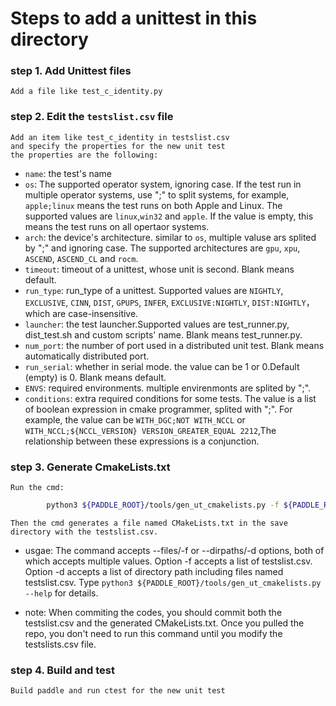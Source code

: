 # Steps to add a unittest in this directory
### step 1. Add Unittest files
    Add a file like test_c_identity.py
### step 2. Edit the `testslist.csv` file
    Add an item like test_c_identity in testslist.csv
    and specify the properties for the new unit test
    the properties are the following:
* `name`: the test's name
* `os`: The supported operator system, ignoring case. If the test run in multiple operator systems, use ";" to split systems, for example, `apple;linux` means the test runs on both Apple and Linux. The supported values are `linux`,`win32` and `apple`. If the value is empty, this means the test runs on all opertaor systems.
* `arch`: the device's architecture. similar to `os`, multiple valuse ars splited by ";" and ignoring case. The supported architectures are `gpu`, `xpu`, `ASCEND`, `ASCEND_CL` and `rocm`.
* `timeout`: timeout of a unittest, whose unit is second. Blank means default.
* `run_type`: run_type of a unittest. Supported values are `NIGHTLY`, `EXCLUSIVE`, `CINN`, `DIST`, `GPUPS`, `INFER`, `EXCLUSIVE:NIGHTLY`, `DIST:NIGHTLY`，which are case-insensitive.
* `launcher`: the test launcher.Supported values are test_runner.py, dist_test.sh and custom scripts' name. Blank means test_runner.py.
* `num_port`: the number of port used in a distributed unit test. Blank means automatically distributed port.
* `run_serial`: whether in serial mode. the value can be 1 or 0.Default (empty) is 0. Blank means default.
* `ENVS`: required environments. multiple envirenmonts are splited by ";".
* `conditions`: extra required conditions for some tests. The value is a list of boolean expression in cmake programmer, splited with ";". For example, the value can be `WITH_DGC;NOT WITH_NCCL` or `WITH_NCCL;${NCCL_VERSION} VERSION_GREATER_EQUAL 2212`,The relationship between these expressions is a conjunction.

### step 3. Generate CmakeLists.txt
    Run the cmd:
```bash
        python3 ${PADDLE_ROOT}/tools/gen_ut_cmakelists.py -f ${PADDLE_ROOT}/python/paddle/fluid/tests/unittests/collective/testslist.csv
```
    Then the cmd generates a file named CMakeLists.txt in the save directory with the testslist.csv.
* usgae:
    The command accepts --files/-f or --dirpaths/-d options, both of which accepts multiple values.
    Option -f accepts a list of testslist.csv.
    Option -d accepts a list of directory path including files named testslist.csv.
    Type `python3 ${PADDLE_ROOT}/tools/gen_ut_cmakelists.py --help` for details.

* note:
When commiting the codes, you should commit both the testslist.csv and the generated CMakeLists.txt. Once you pulled the repo, you don't need to run this command until you modify the testslists.csv file.

### step 4. Build and test
    Build paddle and run ctest for the new unit test
